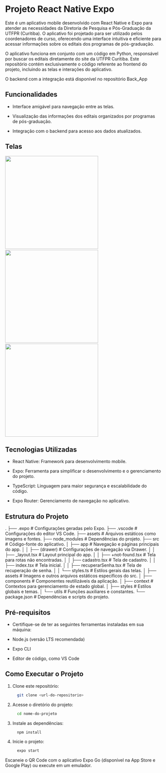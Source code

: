 # Projeto React Native Expo

Este é um aplicativo mobile desenvolvido com React Native e Expo para atender as necessidades da Diretoria de Pesquisa e Pós-Graduação da UTFPR (Curitiba). O aplicativo foi projetado para ser utilizado pelos coordenadores de curso, oferecendo uma interface intuitiva e eficiente para acessar informações sobre os editais dos programas de pós-graduação.

O aplicativo funciona em conjunto com um código em Python, responsável por buscar os editais diretamente do site da UTFPR Curitiba. Este repositório contém exclusivamente o código referente ao frontend do projeto, incluindo as telas e interações do aplicativo.

O backend com a integração está disponível no repositório Back_App

## Funcionalidades

- Interface amigável para navegação entre as telas.

- Visualização das informações dos editais organizados por programas de pós-graduação.

- Integração com o backend para acesso aos dados atualizados.

## Telas

<div style="justify-content: space-between">
  <img src ="https://github.com/user-attachments/assets/cbed8e1f-ad0f-404c-b8b6-0a959e3be82e" width = "300px"/>
  &nbsp;&nbsp;&nbsp;&nbsp;&nbsp;&nbsp;
  <img src ="https://github.com/user-attachments/assets/f6bc4cd0-868e-4234-97d4-8a7f9b80384f" width = "300px"/>
  &nbsp;&nbsp;&nbsp;&nbsp;&nbsp;&nbsp;
  <img src ="https://github.com/user-attachments/assets/c9e76d28-e2ab-48b0-b3fd-5604b03c3370" width = "300px"/>
</div>

## Tecnologias Utilizadas

- React Native: Framework para desenvolvimento mobile.

- Expo: Ferramenta para simplificar o desenvolvimento e o gerenciamento do projeto.

- TypeScript: Linguagem para maior segurança e escalabilidade do código.

- Expo Router: Gerenciamento de navegação no aplicativo.

## Estrutura do Projeto
.
├── .expo               # Configurações geradas pelo Expo.
├── .vscode             # Configurações do editor VS Code.
├── assets              # Arquivos estáticos como imagens e fontes.
├── node_modules        # Dependências do projeto.
├── src                 # Código-fonte do aplicativo.
│   ├── app             # Navegação e páginas principais do app.
│   │   ├── (drawer)    # Configurações de navegação via Drawer.
│   │   ├── _layout.tsx # Layout principal do app.
│   │   ├── +not-found.tsx # Tela para rotas não encontradas.
│   │   ├── cadastro.tsx   # Tela de cadastro.
│   │   ├── index.tsx      # Tela inicial.
│   │   ├── recuperarSenha.tsx # Tela de recuperação de senha.
│   │   └── styles.ts       # Estilos gerais das telas.
│   ├── assets          # Imagens e outros arquivos estáticos específicos do src.
│   ├── components      # Componentes reutilizáveis da aplicação.
│   ├── context         # Contextos para gerenciamento de estado global.
│   ├── styles          # Estilos globais e temas.
│   └── utils           # Funções auxiliares e constantes.
└── package.json        # Dependências e scripts do projeto.

## Pré-requisitos

- Certifique-se de ter as seguintes ferramentas instaladas em sua máquina:

- Node.js (versão LTS recomendada)

- Expo CLI

- Editor de código, como VS Code

## Como Executar o Projeto

1. Clone este repositório:
  	```bash
      git clone <url-do-repositorio>

3. Acesse o diretório do projeto:
    ```bash
      cd nome-do-projeto

3. Instale as dependências:
    ```bash
      npm install

4. Inicie o projeto:
    ```bash
      expo start

Escaneie o QR Code com o aplicativo Expo Go (disponível na App Store e Google Play) ou execute em um emulador.

